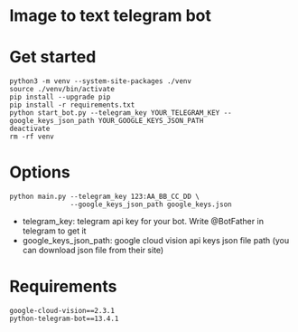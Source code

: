 # Image to text telegram bot

# Get started
```
python3 -m venv --system-site-packages ./venv
source ./venv/bin/activate
pip install --upgrade pip
pip install -r requirements.txt
python start_bot.py --telegram_key YOUR_TELEGRAM_KEY --google_keys_json_path YOUR_GOOGLE_KEYS_JSON_PATH
deactivate
rm -rf venv
```

# Options
```
python main.py --telegram_key 123:AA_BB_CC_DD \
               --google_keys_json_path google_keys.json
```
- telegram_key: telegram api key for your bot. Write @BotFather in telegram to get it
- google_keys_json_path: google cloud vision api keys json file path (you can download json file from their site)

# Requirements
```
google-cloud-vision==2.3.1
python-telegram-bot==13.4.1
```
